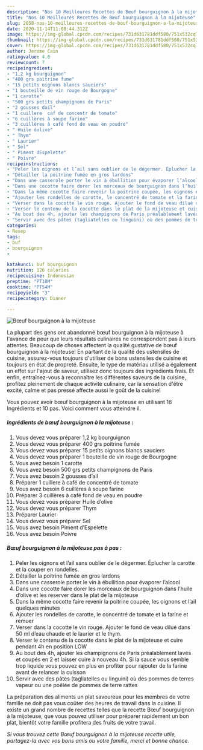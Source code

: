 ```yaml
---
description: "Nos 10 Meilleures Recettes de Bœuf bourguignon à la mijoteuse"
title: "Nos 10 Meilleures Recettes de Bœuf bourguignon à la mijoteuse"
slug: 2058-nos-10-meilleures-recettes-de-bouf-bourguignon-a-la-mijoteuse
date: 2020-11-14T11:08:44.312Z
image: https://img-global.cpcdn.com/recipes/731d631781ddf580/751x532cq70/boeuf-bourguignon-a-la-mijoteuse-photo-principale-de-la-recette.jpg
thumbnail: https://img-global.cpcdn.com/recipes/731d631781ddf580/751x532cq70/boeuf-bourguignon-a-la-mijoteuse-photo-principale-de-la-recette.jpg
cover: https://img-global.cpcdn.com/recipes/731d631781ddf580/751x532cq70/boeuf-bourguignon-a-la-mijoteuse-photo-principale-de-la-recette.jpg
author: Jerome Cain
ratingvalue: 4.6
reviewcount: 7
recipeingredient:
- "1,2 kg bourguignon"
- "400 grs poitrine fume"
- "15 petits oignons blancs sauciers"
- "1 bouteille de vin rouge de Bourgogne"
- "1 carotte"
- "500 grs petits champignons de Paris"
- "2 gousses dail"
- "1 cuillere  caf de concentr de tomate"
- "6 cuillères à soupe farine"
- "3 cuillères à café fond de veau en poudre"
- " Huile dolive"
- " Thym"
- " Laurier"
- " Sel"
- " Piment dEspelette"
- " Poivre"
recipeinstructions:
- "Peler les oignons et l’ail sans oublier de le dégermer. Éplucher la carotte et la couper en rondelles."
- "Détailler la poitrine fumée en gros lardons"
- "Dans une casserole porter le vin à ébullition pour évaporer l’alcool"
- "Dans une cocotte faire dorer les morceaux de bourguignon dans l’huile d’olive et les reserver dans le plat de la mijoteuse"
- "Dans la même cocotte faire revenir la poitrine coupée, les oignons et l’ail quelques minutes"
- "Ajouter les rondelles de carotte, le concentré de tomate et la farine et remuer"
- "Verser dans la cocotte le vin rouge. Ajouter le fond de veau dilué dans 50 ml d’eau chaude et le laurier et le thym."
- "Verser le contenu de la cocotte dans le plat de la mijoteuse et cuire pendant 4h en position LOW"
- "Au bout des 4h, ajouter les champignons de Paris préalablement lavés et coupés en 2 et laisser cuire à nouveau 4h. Si la sauce vous semble trop liquide vous pouvez en plus en profiter pour rajouter de la farine avant de relancer la cuisson"
- "Servir avec des pâtes (tagliatelles ou linguini) où des pommes de terres vapeur ou une poêlée de pommes de terre rattes"
categories:
- Resep
tags:
- buf
- bourguignon
- 

katakunci: buf bourguignon  
nutrition: 126 calories
recipecuisine: Indonesian
preptime: "PT18M"
cooktime: "PT54M"
recipeyield: "3"
recipecategory: Dinner

---
```



![Bœuf bourguignon à la mijoteuse](https://img-global.cpcdn.com/recipes/731d631781ddf580/751x532cq70/boeuf-bourguignon-a-la-mijoteuse-photo-principale-de-la-recette.jpg)

La plupart des gens ont abandonné bœuf bourguignon à la mijoteuse à l'avance de peur que leurs résultats culinaires ne correspondent pas à leurs attentes. Beaucoup de choses affectent la qualité gustative de bœuf bourguignon à la mijoteuse! En partant de la qualité des ustensiles de cuisine, assurez-vous toujours d'utiliser de bons ustensiles de cuisine et toujours en état de propreté. Ensuite, le type de matériau utilisé a également un effet sur l'ajout de saveur, utilisez donc toujours des ingrédients frais. Et enfin, entraînez-vous à reconnaître les différentes saveurs de la cuisine, profitez pleinement de chaque activité culinaire, car la sensation d'être excité, calme et pas pressé affecte aussi le goût de la cuisine!

<!--inarticleads1-->

Vous pouvez avoir bœuf bourguignon à la mijoteuse en utilisant 16 Ingrédients et 10 pas. Voici comment vous atteindre il.

##### Ingrédients de bœuf bourguignon à la mijoteuse :

1. Vous devez vous préparer 1,2 kg bourguignon
1. Vous devez vous préparer 400 grs poitrine fumée
1. Vous devez vous préparer 15 petits oignons blancs sauciers
1. Vous devez vous préparer 1 bouteille de vin rouge de Bourgogne
1. Vous avez besoin 1 carotte
1. Vous avez besoin 500 grs petits champignons de Paris
1. Vous avez besoin 2 gousses d’ail
1. Préparer 1 cuillere à café de concentré de tomate
1. Vous avez besoin 6 cuillères à soupe farine
1. Préparer 3 cuillères à café fond de veau en poudre
1. Vous devez vous préparer  Huile d’olive
1. Vous devez vous préparer  Thym
1. Préparer  Laurier
1. Vous devez vous préparer  Sel
1. Vous avez besoin  Piment d’Espelette
1. Vous avez besoin  Poivre




<!--inarticleads2-->

##### Bœuf bourguignon à la mijoteuse pas à pas :

1. Peler les oignons et l’ail sans oublier de le dégermer. Éplucher la carotte et la couper en rondelles.
1. Détailler la poitrine fumée en gros lardons
1. Dans une casserole porter le vin à ébullition pour évaporer l’alcool
1. Dans une cocotte faire dorer les morceaux de bourguignon dans l’huile d’olive et les reserver dans le plat de la mijoteuse
1. Dans la même cocotte faire revenir la poitrine coupée, les oignons et l’ail quelques minutes
1. Ajouter les rondelles de carotte, le concentré de tomate et la farine et remuer
1. Verser dans la cocotte le vin rouge. Ajouter le fond de veau dilué dans 50 ml d’eau chaude et le laurier et le thym.
1. Verser le contenu de la cocotte dans le plat de la mijoteuse et cuire pendant 4h en position LOW
1. Au bout des 4h, ajouter les champignons de Paris préalablement lavés et coupés en 2 et laisser cuire à nouveau 4h. Si la sauce vous semble trop liquide vous pouvez en plus en profiter pour rajouter de la farine avant de relancer la cuisson
1. Servir avec des pâtes (tagliatelles ou linguini) où des pommes de terres vapeur ou une poêlée de pommes de terre rattes




<!--inarticleads1-->

<p>
La préparation des aliments un plat savoureux pour les membres de votre famille ne doit pas vous coûter des heures de travail dans la cuisine. Il existe un grand nombre de recettes telles que la recette Bœuf bourguignon à la mijoteuse, que vous pouvez utiliser pour préparer rapidement un bon plat, bientôt votre famille profitera des fruits de votre travail.
</p>

<p>
<i>Si vous trouvez cette Bœuf bourguignon à la mijoteuse recette utile, partagez-la avec vos bons amis ou votre famille, merci et bonne chance.</i>
</p>
